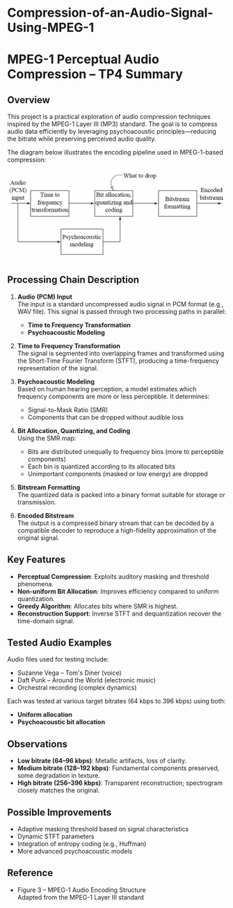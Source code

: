 # Compression-of-an-Audio-Signal-Using-MPEG-1
# MPEG-1 Perceptual Audio Compression – TP4 Summary

## Overview

This project is a practical exploration of audio compression techniques inspired by the MPEG-1 Layer III (MP3) standard. The goal is to compress audio data efficiently by leveraging psychoacoustic principles—reducing the bitrate while preserving perceived audio quality.

The diagram below illustrates the encoding pipeline used in MPEG-1-based compression:

![Figure 3 – MPEG-1 Encoding Diagram](./im1.png)

## Processing Chain Description

1. **Audio (PCM) Input**  
   The input is a standard uncompressed audio signal in PCM format (e.g., WAV file). This signal is passed through two processing paths in parallel:
   
   - **Time to Frequency Transformation**
   - **Psychoacoustic Modeling**

2. **Time to Frequency Transformation**  
   The signal is segmented into overlapping frames and transformed using the Short-Time Fourier Transform (STFT), producing a time-frequency representation of the signal.

3. **Psychoacoustic Modeling**  
   Based on human hearing perception, a model estimates which frequency components are more or less perceptible. It determines:
   - Signal-to-Mask Ratio (SMR)
   - Components that can be dropped without audible loss

4. **Bit Allocation, Quantizing, and Coding**  
   Using the SMR map:
   - Bits are distributed unequally to frequency bins (more to perceptible components)
   - Each bin is quantized according to its allocated bits
   - Unimportant components (masked or low energy) are dropped

5. **Bitstream Formatting**  
   The quantized data is packed into a binary format suitable for storage or transmission.

6. **Encoded Bitstream**  
   The output is a compressed binary stream that can be decoded by a compatible decoder to reproduce a high-fidelity approximation of the original signal.

## Key Features

- **Perceptual Compression**: Exploits auditory masking and threshold phenomena.
- **Non-uniform Bit Allocation**: Improves efficiency compared to uniform quantization.
- **Greedy Algorithm**: Allocates bits where SMR is highest.
- **Reconstruction Support**: Inverse STFT and dequantization recover the time-domain signal.

## Tested Audio Examples

Audio files used for testing include:
- Suzanne Vega – Tom's Diner (voice)
- Daft Punk – Around the World (electronic music)
- Orchestral recording (complex dynamics)

Each was tested at various target bitrates (64 kbps to 396 kbps) using both:
- **Uniform allocation**
- **Psychoacoustic bit allocation**

## Observations

- **Low bitrate (64–96 kbps)**: Metallic artifacts, loss of clarity.
- **Medium bitrate (128–192 kbps)**: Fundamental components preserved, some degradation in texture.
- **High bitrate (256–396 kbps)**: Transparent reconstruction; spectrogram closely matches the original.

## Possible Improvements

- Adaptive masking threshold based on signal characteristics
- Dynamic STFT parameters
- Integration of entropy coding (e.g., Huffman)
- More advanced psychoacoustic models

## Reference

- Figure 3 – MPEG-1 Audio Encoding Structure  
  Adapted from the MPEG-1 Layer III standard

